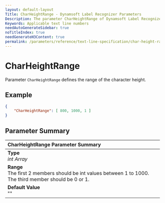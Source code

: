 ```yaml
---
layout: default-layout
Title: CharHeightRange - Dynamsoft Label Recognizer Parameters
Description: The parameter CharHeightRange of Dynamsoft Label Recognizer defines the range of the character height.
Keywords: Applicable text line numbers
needAutoGenerateSidebar: true
noTitleIndex: true
needGenerateH3Content: true
permalink: /parameters/reference/text-line-specification/char-height-range.html
---
```


# CharHeightRange

Parameter `CharHeightRange` defines the range of the character height.

## Example

```json
{
    "CharHeightRange": [ 800, 1000, 1 ]
}
```

## Parameter Summary

| CharHeightRange Parameter Summary |
| :-------------------------------- |
| **Type**<br>*int Array* |
| **Range**<br>The first 2 members should be int values between 1 to 1000. The third member should be 0 or 1. |
| **Default Value**<br>"" |

